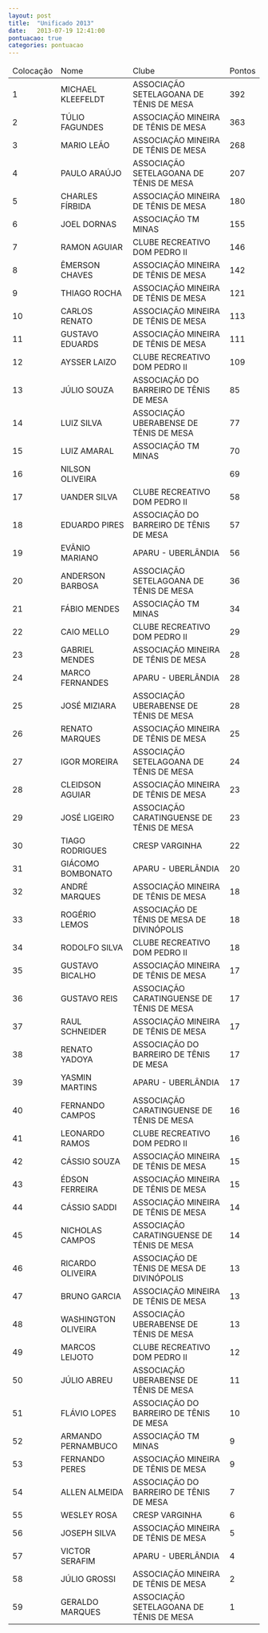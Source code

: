 ```yaml
---
layout: post
title:  "Unificado 2013"
date:   2013-07-19 12:41:00
pontuacao: true
categories: pontuacao
---
```


<table>
  <thead>
    <tr><td>Colocação</td><td>Nome</td><td>Clube</td><td>Pontos</td></tr>
  </thead>
  <tbody>
    <tr><td>1</td><td>MICHAEL KLEEFELDT</td><td>ASSOCIAÇÃO SETELAGOANA DE TÊNIS DE MESA</td><td>392</td></tr>
    <tr><td>2</td><td>TÚLIO FAGUNDES</td><td>ASSOCIAÇÃO MINEIRA DE TÊNIS DE MESA</td><td>363</td></tr>
    <tr><td>3</td><td>MARIO LEÃO</td><td>ASSOCIAÇÃO MINEIRA DE TÊNIS DE MESA</td><td>268</td></tr>
    <tr><td>4</td><td>PAULO ARAÚJO</td><td>ASSOCIAÇÃO SETELAGOANA DE TÊNIS DE MESA</td><td>207</td></tr>
    <tr><td>5</td><td>CHARLES FÍRBIDA</td><td>ASSOCIAÇÃO MINEIRA DE TÊNIS DE MESA</td><td>180</td></tr>
    <tr><td>6</td><td>JOEL DORNAS</td><td>ASSOCIAÇÃO TM MINAS</td><td>155</td></tr>
    <tr><td>7</td><td>RAMON AGUIAR</td><td>CLUBE RECREATIVO DOM PEDRO II</td><td>146</td></tr>
    <tr><td>8</td><td>ÊMERSON CHAVES</td><td>ASSOCIAÇÃO MINEIRA DE TÊNIS DE MESA</td><td>142</td></tr>
    <tr><td>9</td><td>THIAGO ROCHA</td><td>ASSOCIAÇÃO MINEIRA DE TÊNIS DE MESA</td><td>121</td></tr>
    <tr><td>10</td><td>CARLOS RENATO</td><td>ASSOCIAÇÃO MINEIRA DE TÊNIS DE MESA</td><td>113</td></tr>
    <tr><td>11</td><td>GUSTAVO EDUARDS</td><td>ASSOCIAÇÃO MINEIRA DE TÊNIS DE MESA</td><td>111</td></tr>
    <tr><td>12</td><td>AYSSER LAIZO</td><td>CLUBE RECREATIVO DOM PEDRO II</td><td>109</td></tr>
    <tr><td>13</td><td>JÚLIO SOUZA</td><td>ASSOCIAÇÃO DO BARREIRO DE TÊNIS DE MESA</td><td>85</td></tr>
    <tr><td>14</td><td>LUIZ SILVA</td><td>ASSOCIAÇÃO UBERABENSE DE TÊNIS DE MESA</td><td>77</td></tr>
    <tr><td>15</td><td>LUIZ AMARAL</td><td>ASSOCIAÇÃO TM MINAS</td><td>70</td></tr>
    <tr><td>16</td><td>NILSON OLIVEIRA</td><td></td><td>69</td></tr>
    <tr><td>17</td><td>UANDER SILVA</td><td>CLUBE RECREATIVO DOM PEDRO II</td><td>58</td></tr>
    <tr><td>18</td><td>EDUARDO PIRES</td><td>ASSOCIAÇÃO DO BARREIRO DE TÊNIS DE MESA</td><td>57</td></tr>
    <tr><td>19</td><td>EVÂNIO MARIANO</td><td>APARU - UBERLÂNDIA</td><td>56</td></tr>
    <tr><td>20</td><td>ANDERSON BARBOSA</td><td>ASSOCIAÇÃO SETELAGOANA DE TÊNIS DE MESA</td><td>36</td></tr>
    <tr><td>21</td><td>FÁBIO MENDES</td><td>ASSOCIAÇÃO TM MINAS</td><td>34</td></tr>
    <tr><td>22</td><td>CAIO MELLO</td><td>CLUBE RECREATIVO DOM PEDRO II</td><td>29</td></tr>
    <tr><td>23</td><td>GABRIEL MENDES</td><td>ASSOCIAÇÃO MINEIRA DE TÊNIS DE MESA</td><td>28</td></tr>
    <tr><td>24</td><td>MARCO FERNANDES</td><td>APARU - UBERLÂNDIA</td><td>28</td></tr>
    <tr><td>25</td><td>JOSÉ MIZIARA</td><td>ASSOCIAÇÃO UBERABENSE DE TÊNIS DE MESA</td><td>28</td></tr>
    <tr><td>26</td><td>RENATO MARQUES</td><td>ASSOCIAÇÃO MINEIRA DE TÊNIS DE MESA</td><td>25</td></tr>
    <tr><td>27</td><td>IGOR MOREIRA</td><td>ASSOCIAÇÃO SETELAGOANA DE TÊNIS DE MESA</td><td>24</td></tr>
    <tr><td>28</td><td>CLEIDSON AGUIAR</td><td>ASSOCIAÇÃO MINEIRA DE TÊNIS DE MESA</td><td>23</td></tr>
    <tr><td>29</td><td>JOSÉ LIGEIRO</td><td>ASSOCIAÇÃO CARATINGUENSE DE TÊNIS DE MESA</td><td>23</td></tr>
    <tr><td>30</td><td>TIAGO RODRIGUES</td><td>CRESP VARGINHA</td><td>22</td></tr>
    <tr><td>31</td><td>GIÁCOMO BOMBONATO</td><td>APARU - UBERLÂNDIA</td><td>20</td></tr>
    <tr><td>32</td><td>ANDRÉ MARQUES</td><td>ASSOCIAÇÃO MINEIRA DE TÊNIS DE MESA</td><td>18</td></tr>
    <tr><td>33</td><td>ROGÉRIO LEMOS</td><td>ASSOCIAÇÃO DE TÊNIS DE MESA DE DIVINÓPOLIS</td><td>18</td></tr>
    <tr><td>34</td><td>RODOLFO SILVA</td><td>CLUBE RECREATIVO DOM PEDRO II</td><td>18</td></tr>
    <tr><td>35</td><td>GUSTAVO BICALHO</td><td>ASSOCIAÇÃO MINEIRA DE TÊNIS DE MESA</td><td>17</td></tr>
    <tr><td>36</td><td>GUSTAVO REIS</td><td>ASSOCIAÇÃO CARATINGUENSE DE TÊNIS DE MESA</td><td>17</td></tr>
    <tr><td>37</td><td>RAUL SCHNEIDER</td><td>ASSOCIAÇÃO MINEIRA DE TÊNIS DE MESA</td><td>17</td></tr>
    <tr><td>38</td><td>RENATO YADOYA</td><td>ASSOCIAÇÃO DO BARREIRO DE TÊNIS DE MESA</td><td>17</td></tr>
    <tr><td>39</td><td>YASMIN MARTINS</td><td>APARU - UBERLÂNDIA</td><td>17</td></tr>
    <tr><td>40</td><td>FERNANDO CAMPOS</td><td>ASSOCIAÇÃO CARATINGUENSE DE TÊNIS DE MESA</td><td>16</td></tr>
    <tr><td>41</td><td>LEONARDO RAMOS</td><td>CLUBE RECREATIVO DOM PEDRO II</td><td>16</td></tr>
    <tr><td>42</td><td>CÁSSIO SOUZA</td><td>ASSOCIAÇÃO MINEIRA DE TÊNIS DE MESA</td><td>15</td></tr>
    <tr><td>43</td><td>ÉDSON FERREIRA</td><td>ASSOCIAÇÃO MINEIRA DE TÊNIS DE MESA</td><td>15</td></tr>
    <tr><td>44</td><td>CÁSSIO SADDI</td><td>ASSOCIAÇÃO MINEIRA DE TÊNIS DE MESA</td><td>14</td></tr>
    <tr><td>45</td><td>NICHOLAS CAMPOS</td><td>ASSOCIAÇÃO CARATINGUENSE DE TÊNIS DE MESA</td><td>14</td></tr>
    <tr><td>46</td><td>RICARDO OLIVEIRA</td><td>ASSOCIAÇÃO DE TÊNIS DE MESA DE DIVINÓPOLIS</td><td>13</td></tr>
    <tr><td>47</td><td>BRUNO GARCIA</td><td>ASSOCIAÇÃO MINEIRA DE TÊNIS DE MESA</td><td>13</td></tr>
    <tr><td>48</td><td>WASHINGTON OLIVEIRA</td><td>ASSOCIAÇÃO UBERABENSE DE TÊNIS DE MESA</td><td>13</td></tr>
    <tr><td>49</td><td>MARCOS LEIJOTO</td><td>CLUBE RECREATIVO DOM PEDRO II</td><td>12</td></tr>
    <tr><td>50</td><td>JÚLIO ABREU</td><td>ASSOCIAÇÃO UBERABENSE DE TÊNIS DE MESA</td><td>11</td></tr>
    <tr><td>51</td><td>FLÁVIO LOPES</td><td>ASSOCIAÇÃO DO BARREIRO DE TÊNIS DE MESA</td><td>10</td></tr>
    <tr><td>52</td><td>ARMANDO PERNAMBUCO</td><td>ASSOCIAÇÃO TM MINAS</td><td>9</td></tr>
    <tr><td>53</td><td>FERNANDO PERES</td><td>ASSOCIAÇÃO MINEIRA DE TÊNIS DE MESA</td><td>9</td></tr>
    <tr><td>54</td><td>ALLEN ALMEIDA</td><td>ASSOCIAÇÃO DO BARREIRO DE TÊNIS DE MESA</td><td>7</td></tr>
    <tr><td>55</td><td>WESLEY ROSA</td><td>CRESP VARGINHA</td><td>6</td></tr>
    <tr><td>56</td><td>JOSEPH SILVA</td><td>ASSOCIAÇÃO MINEIRA DE TÊNIS DE MESA</td><td>5</td></tr>
    <tr><td>57</td><td>VICTOR SERAFIM</td><td>APARU - UBERLÂNDIA</td><td>4</td></tr>
    <tr><td>58</td><td>JÚLIO GROSSI</td><td>ASSOCIAÇÃO MINEIRA DE TÊNIS DE MESA</td><td>2</td></tr>
    <tr><td>59</td><td>GERALDO MARQUES</td><td>ASSOCIAÇÃO SETELAGOANA DE TÊNIS DE MESA</td><td>1</td></tr>
  </tbody>
</table>
